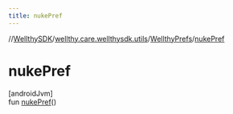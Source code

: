 ```yaml
---
title: nukePref
---
```

//[WellthySDK](../../../index.html)/[wellthy.care.wellthysdk.utils](../index.html)/[WellthyPrefs](index.html)/[nukePref](nuke-pref.html)



# nukePref



[androidJvm]\
fun [nukePref](nuke-pref.html)()




